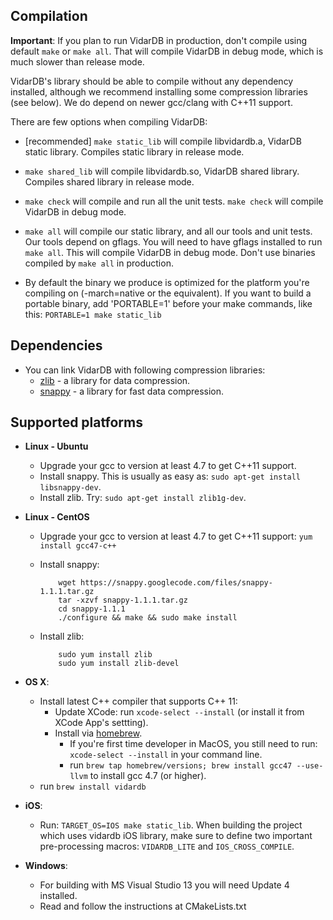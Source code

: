 ## Compilation

**Important**: If you plan to run VidarDB in production, don't compile using default 
`make` or `make all`. That will compile VidarDB in debug mode, which is much slower
than release mode.

VidarDB's library should be able to compile without any dependency installed,
although we recommend installing some compression libraries (see below).
We do depend on newer gcc/clang with C++11 support.

There are few options when compiling VidarDB:

* [recommended] `make static_lib` will compile libvidardb.a, VidarDB static library. Compiles static library in release mode.

* `make shared_lib` will compile libvidardb.so, VidarDB shared library. Compiles shared library in release mode.

* `make check` will compile and run all the unit tests. `make check` will compile VidarDB in debug mode.

* `make all` will compile our static library, and all our tools and unit tests. Our tools
depend on gflags. You will need to have gflags installed to run `make all`. This will compile VidarDB in debug mode. Don't
use binaries compiled by `make all` in production.

* By default the binary we produce is optimized for the platform you're compiling on
(-march=native or the equivalent). If you want to build a portable binary, add 'PORTABLE=1' before
your make commands, like this: `PORTABLE=1 make static_lib`

## Dependencies

* You can link VidarDB with following compression libraries:
  - [zlib](http://www.zlib.net/) - a library for data compression.
  - [snappy](https://code.google.com/p/snappy/) - a library for fast
      data compression.

## Supported platforms

* **Linux - Ubuntu**
    * Upgrade your gcc to version at least 4.7 to get C++11 support.
    * Install snappy. This is usually as easy as:
      `sudo apt-get install libsnappy-dev`.
    * Install zlib. Try: `sudo apt-get install zlib1g-dev`.
* **Linux - CentOS**
    * Upgrade your gcc to version at least 4.7 to get C++11 support:
      `yum install gcc47-c++`

    * Install snappy:

              wget https://snappy.googlecode.com/files/snappy-1.1.1.tar.gz
              tar -xzvf snappy-1.1.1.tar.gz
              cd snappy-1.1.1
              ./configure && make && sudo make install

    * Install zlib:

              sudo yum install zlib
              sudo yum install zlib-devel

* **OS X**:
    * Install latest C++ compiler that supports C++ 11:
        * Update XCode:  run `xcode-select --install` (or install it from XCode App's settting).
        * Install via [homebrew](http://brew.sh/).
            * If you're first time developer in MacOS, you still need to run: `xcode-select --install` in your command line.
            * run `brew tap homebrew/versions; brew install gcc47 --use-llvm` to install gcc 4.7 (or higher).
    * run `brew install vidardb`

* **iOS**:
  * Run: `TARGET_OS=IOS make static_lib`. When building the project which uses vidardb iOS library, make sure to define two important pre-processing macros: `VIDARDB_LITE` and `IOS_CROSS_COMPILE`.

* **Windows**:
  * For building with MS Visual Studio 13 you will need Update 4 installed.
  * Read and follow the instructions at CMakeLists.txt
